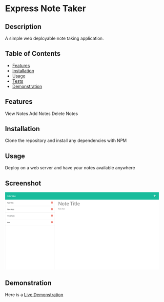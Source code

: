 # Express Note Taker

## Description
A simple web deployable note taking application.

  ## Table of Contents
* [Features](#features)
* [Installation](#installation)
* [Usage](#usage)
* [Tests](#tests)
* [Demonstration](#demonstration)

## Features
View Notes
Add Notes
Delete Notes

## Installation
Clone the repository and install any dependencies with NPM

## Usage
Deploy on a web server and have your notes available anywhere

## Screenshot
![Screenshot](./screenshot.png)

## Demonstration
Here is a [Live Demonstration](https://young-ravine-61746.herokuapp.com/)
